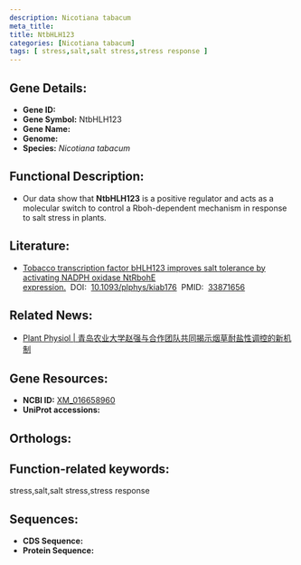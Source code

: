 ```yaml
---
description: Nicotiana tabacum
meta_title:
title: NtbHLH123
categories: [Nicotiana tabacum]
tags: [ stress,salt,salt stress,stress response ]
---
```


## Gene Details:
- **Gene ID:**	[]()
- **Gene Symbol:** NtbHLH123
- **Gene Name:** 
- **Genome:** []()
- **Species:** *Nicotiana tabacum*

## Functional Description:
   - Our data show that **NtbHLH123** is a positive regulator and acts as a molecular switch to control a Rboh-dependent mechanism in response to salt stress in plants.

## Literature:
   - [Tobacco transcription factor bHLH123 improves salt tolerance by activating NADPH oxidase NtRbohE expression.]( https://academic.oup.com/plphys/article/186/3/1706/6237925?login=false)&nbsp;&nbsp;DOI:&nbsp;&nbsp;[10.1093/plphys/kiab176](https://academic.oup.com/plphys/article/186/3/1706/6237925?login=false)&nbsp;&nbsp;PMID:&nbsp;&nbsp;[33871656](https://pubmed.ncbi.nlm.nih.gov/33871656/)

## Related News:
   - [Plant Physiol | 青岛农业大学赵强与合作团队共同揭示烟草耐盐性调控的新机制](https://mp.weixin.qq.com/s?__biz=Mzg3MDEwNDEyMg==&mid=2247508790&idx=7&sn=0b6903ac0fe0faf440a1102602d1a988&chksm=ce900e63f9e7877572470bdfbdbae4d92b49b622388a474725cac2c6b58ed51065900f53bd5f&scene=27#wechat_redirect)

## Gene Resources:
- **NCBI ID:** [XM_016658960](https://www.ncbi.nlm.nih.gov/gene/?term=XM_016658960)
- **UniProt accessions:** [](https://www.uniprot.org/uniprotkb//entry)

## Orthologs:


## Function-related keywords:
stress,salt,salt stress,stress response

## Sequences:
- **CDS Sequence:**
- **Protein Sequence:**
